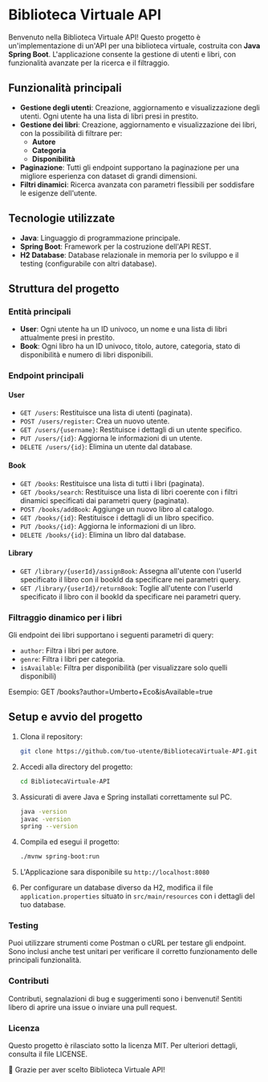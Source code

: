 # Biblioteca Virtuale API

Benvenuto nella Biblioteca Virtuale API! Questo progetto è un'implementazione di un'API per una biblioteca virtuale, costruita con **Java Spring Boot**. L'applicazione consente la gestione di utenti e libri, con funzionalità avanzate per la ricerca e il filtraggio.

## Funzionalità principali

- **Gestione degli utenti**: Creazione, aggiornamento e visualizzazione degli utenti. Ogni utente ha una lista di libri presi in prestito.
- **Gestione dei libri**: Creazione, aggiornamento e visualizzazione dei libri, con la possibilità di filtrare per:
  - **Autore**
  - **Categoria**
  - **Disponibilità**
- **Paginazione**: Tutti gli endpoint supportano la paginazione per una migliore esperienza con dataset di grandi dimensioni.
- **Filtri dinamici**: Ricerca avanzata con parametri flessibili per soddisfare le esigenze dell'utente.

## Tecnologie utilizzate

- **Java**: Linguaggio di programmazione principale.
- **Spring Boot**: Framework per la costruzione dell'API REST.
- **H2 Database**: Database relazionale in memoria per lo sviluppo e il testing (configurabile con altri database).

## Struttura del progetto

### Entità principali

- **User**: Ogni utente ha un ID univoco, un nome e una lista di libri attualmente presi in prestito.
- **Book**: Ogni libro ha un ID univoco, titolo, autore, categoria, stato di disponibilità e numero di libri disponibili.

### Endpoint principali

#### User
- `GET /users`: Restituisce una lista di utenti (paginata).
- `POST /users/register`: Crea un nuovo utente.
- `GET /users/{username}`: Restituisce i dettagli di un utente specifico.
- `PUT /users/{id}`: Aggiorna le informazioni di un utente.
- `DELETE /users/{id}`: Elimina un utente dal database.

#### Book
- `GET /books`: Restituisce una lista di tutti i libri (paginata).
- `GET /books/search`: Restituisce una lista di libri coerente con i filtri dinamici specificati dai parametri query (paginata).
- `POST /books/addBook`: Aggiunge un nuovo libro al catalogo.
- `GET /books/{id}`: Restituisce i dettagli di un libro specifico.
- `PUT /books/{id}`: Aggiorna le informazioni di un libro.
- `DELETE /books/{id}`: Elimina un libro dal database.

#### Library
- `GET /library/{userId}/assignBook`: Assegna all'utente con l'userId specificato il libro con il bookId da specificare nei parametri query.
- `GET /library/{userId}/returnBook`: Toglie all'utente con l'userId specificato il libro con il bookId da specificare nei parametri query.

### Filtraggio dinamico per i libri
Gli endpoint dei libri supportano i seguenti parametri di query:
- `author`: Filtra i libri per autore.
- `genre`: Filtra i libri per categoria.
- `isAvailable`: Filtra per disponibilità (per visualizzare solo quelli disponibili)

Esempio: GET /books?author=Umberto+Eco&isAvailable=true


## Setup e avvio del progetto

1. Clona il repository:
   ```bash
   git clone https://github.com/tuo-utente/BibliotecaVirtuale-API.git

2. Accedi alla directory del progetto:
   ```bash
   cd BibliotecaVirtuale-API

3. Assicurati di avere Java e Spring installati correttamente sul PC.
   ```bash
   java -version
   javac -version
   spring --version

3. Compila ed esegui il progetto:
   ```bash
   ./mvnw spring-boot:run

4. L'Applicazione sara disponibile su `http://localhost:8080`

5. Per configurare un database diverso da H2, modifica il file `application.properties` situato in `src/main/resources` con i dettagli del tuo database.

### Testing
Puoi utilizzare strumenti come Postman o cURL per testare gli endpoint. Sono inclusi anche test unitari per verificare il corretto funzionamento delle principali funzionalità.

### Contributi
Contributi, segnalazioni di bug e suggerimenti sono i benvenuti! Sentiti libero di aprire una issue o inviare una pull request.

### Licenza
Questo progetto è rilasciato sotto la licenza MIT. Per ulteriori dettagli, consulta il file LICENSE.

🎉 Grazie per aver scelto Biblioteca Virtuale API!
